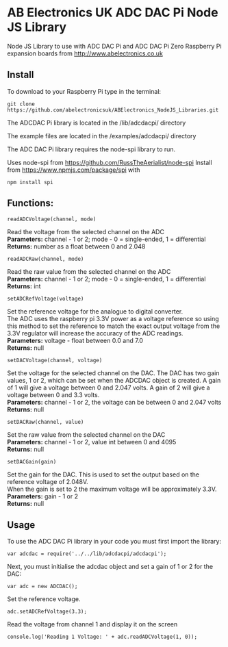 # AB Electronics UK ADC DAC Pi Node JS Library

Node JS Library to use with ADC DAC Pi and ADC DAC Pi Zero Raspberry Pi expansion boards from http://www.abelectronics.co.uk

## Install

To download to your Raspberry Pi type in the terminal: 

```
git clone https://github.com/abelectronicsuk/ABElectronics_NodeJS_Libraries.git
```
The ADCDAC Pi library is located in the /lib/adcdacpi/ directory

The example files are located in the /examples/adcdacpi/ directory

The ADC DAC Pi library requires the node-spi library to run.

Uses node-spi from https://github.com/RussTheAerialist/node-spi
Install from https://www.npmjs.com/package/spi with

```
npm install spi
```

## Functions:

```
readADCVoltage(channel, mode) 
```
Read the voltage from the selected channel on the ADC  
**Parameters:** channel - 1 or 2; mode - 0 = single-ended, 1 = differential  
**Returns:** number as a float between 0 and 2.048  

```
readADCRaw(channel, mode) 
```
Read the raw value from the selected channel on the ADC  
**Parameters:** channel - 1 or 2; mode - 0 = single-ended, 1 = differential  
**Returns:** int  
```
setADCRefVoltage(voltage)
```
Set the reference voltage for the analogue to digital converter.  
The ADC uses the raspberry pi 3.3V power as a voltage reference so using this method to set the reference to match the exact output voltage from the 3.3V regulator will increase the accuracy of the ADC readings.  
**Parameters:** voltage - float between 0.0 and 7.0  
**Returns:** null  

```
setDACVoltage(channel, voltage)
```
Set the voltage for the selected channel on the DAC.  The DAC has two gain values, 1 or 2, which can be set when the ADCDAC object is created.  A gain of 1 will give a voltage between 0 and 2.047 volts.  A gain of 2 will give a voltage between 0 and 3.3 volts.  
**Parameters:** channel - 1 or 2, the voltage can be between 0 and 2.047 volts  
**Returns:** null 

```
setDACRaw(channel, value)
```
Set the raw value from the selected channel on the DAC  
**Parameters:** channel - 1 or 2, value int between 0 and 4095  
**Returns:** null

```
setDACGain(gain)
```
Set the gain for the DAC.  This is used to set the output based on the reference voltage of 2.048V.    
When the gain is set to 2 the maximum voltage will be approximately 3.3V.   
**Parameters:** gain - 1 or 2   
**Returns:** null   


## Usage

To use the ADC DAC Pi library in your code you must first import the library:
```
var adcdac = require('../../lib/adcdacpi/adcdacpi');
```
Next, you must initialise the adcdac object and set a gain of 1 or 2 for the DAC:
```
var adc = new ADCDAC();
```
Set the reference voltage.
```
adc.setADCRefVoltage(3.3);
```
Read the voltage from channel 1 and display it on the screen
```
console.log('Reading 1 Voltage: ' + adc.readADCVoltage(1, 0));
```
